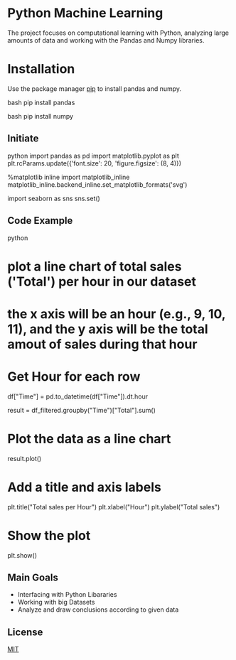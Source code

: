 # Python Machine Learning

The project focuses on computational learning with Python, analyzing large amounts of data and working with the Pandas and Numpy libraries. 
# Installation

Use the package manager [pip](https://pip.pypa.io/en/stable/) to install pandas and numpy.

bash
pip install pandas

bash
pip install numpy


## Initiate

python
import pandas as pd
import matplotlib.pyplot as plt
plt.rcParams.update({'font.size': 20, 'figure.figsize': (8, 4)})

%matplotlib inline
import matplotlib_inline
matplotlib_inline.backend_inline.set_matplotlib_formats('svg')

import seaborn as sns
sns.set()


## Code Example

python

# plot a line chart of total sales ('Total') per hour in our dataset
# the x axis will be an hour (e.g., 9, 10, 11), and the y axis will be the total amout of sales during that hour

# Get Hour for each row
df["Time"] = pd.to_datetime(df["Time"]).dt.hour

result = df_filtered.groupby("Time")["Total"].sum()

# Plot the data as a line chart
result.plot()

# Add a title and axis labels
plt.title("Total sales per Hour")
plt.xlabel("Hour")
plt.ylabel("Total sales")

# Show the plot
plt.show()



## Main Goals

- Interfacing with Python Libararies
- Working with big Datasets
- Analyze and draw conclusions according to given data
## License

[MIT](https://choosealicense.com/licenses/mit/)
